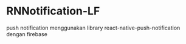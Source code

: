 # RNNotification-LF

push notification menggunakan library react-native-push-notification dengan firebase
